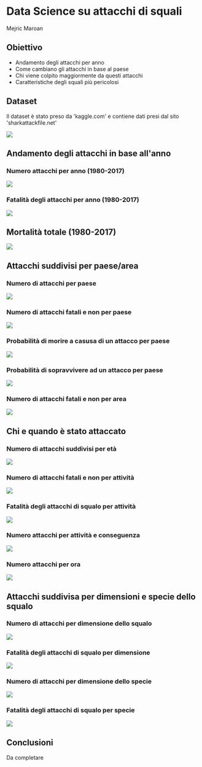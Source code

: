 Data Science su attacchi di squali
================
Mejric Maroan

## Obiettivo
-   Andamento degli attacchi per anno
-   Come cambiano gli attacchi in base al paese
-   Chi viene colpito maggiormente da questi attacchi
-   Caratteristiche degli squali più pericolosi

## Dataset
Il dataset è stato preso da 'kaggle.com' e contiene dati presi dal sito 'sharkattackfile.net'

![](img/sharkattackfile.jpg)<!-- -->

## Andamento degli attacchi in base all'anno
### Numero attacchi per anno (1980-2017)

![](img/img_01.png)<!-- -->

### Fatalità degli attacchi per anno (1980-2017)

![](img/img_02.png)<!-- -->

## Mortalità totale (1980-2017)

![](img/img_03.png)<!-- -->

## Attacchi suddivisi per paese/area
### Numero di attacchi per paese 

![](img/img_04.png)<!-- -->

### Numero di attacchi fatali e non per paese 

![](img/img_05.png)<!-- -->

### Probabilità di morire a casusa di un attacco per paese

![](img/img_06.png)<!-- -->

### Probabilità di sopravvivere ad un attacco per paese 

![](img/img_07.png)<!-- -->

### Numero di attacchi fatali e non per area

![](img/img_08.png)<!-- -->

## Chi e quando è stato attaccato
### Numero di attacchi suddivisi per età 

![](img/img_09.png)<!-- -->

### Numero di attacchi fatali e non per attività

![](img/img_10.png)<!-- -->

### Fatalità degli attacchi di squalo per attività

![](img/img_11.png)<!-- -->

### Numero attacchi per attività e conseguenza

![](img/img_12.png)<!-- -->

### Numero attacchi per ora

![](img/img_13.png)<!-- -->

## Attacchi suddivisa per dimensioni e specie dello squalo
### Numero di attacchi per dimensione dello squalo

![](img/img_14.png)<!-- -->

### Fatalità degli attacchi di squalo per dimensione

![](img/img_15.png)<!-- -->

### Numero di attacchi per dimensione dello specie

![](img/img_16.png)<!-- -->

### Fatalità degli attacchi di squalo per specie

![](img/img_17.png)<!-- -->

## Conclusioni

Da completare
